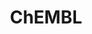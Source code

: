 ---
layout: default
bigquery: https://console.cloud.google.com/bigquery?p=patents-public-data&d=ebi_chembl&page=dataset
citation: '"The ChEMBL database in 2017." Anna Gaulton, Anne Hersey, Michał Nowotka,
  A Patrícia Bento, Jon Chambers, David Mendez, Prudence Mutowo, Francis Atkinson,
  Louisa J Bellis, Elena Cibrián-Uhalte, Mark Davies, Nathan Dedman, Anneli Karlsson,
  María Paula Magariños, John P Overington, George Papadatos, Ines Smit, Andrew R
  Leach Nucleic acids Research (2017) 45 (Database Issue), D945-D954'
contributors: European Bioinformatics Institute
cost: None
description: ChEMBL Data is a manually curated database of small molecules used in
  drug discovery, including information about existing patented drugs.
documentation: 'schema: https://www.ebi.ac.uk/chembl/db_schema


  '
last_edit: 04/12/2022, 16:01:54
location: https://console.cloud.google.com/marketplace/product/google_patents_public_datasets/chembl
maintained_by: EMBL-EBI, an outstation of European Molecular Biology Laboratory
related_publications: '

  ChEMBL: towards direct deposition of bioassay data.


  Mendez D, Gaulton A, Bento AP, Chambers J, De Veij M, Félix E, Magariños MP, Mosquera
  JF, Mutowo P, Nowotka M, Gordillo-Marañón M, Hunter F, Junco L, Mugumbate G, Rodriguez-Lopez
  M, Atkinson F, Bosc N, Radoux CJ, Segura-Cabrera A, Hersey A, Leach AR.


  — Nucleic Acids Res. 2019; 47(D1):D930-D940. doi: 10.1093/nar/gky1075

  '
schema_fields:
- standard_text_value
- domain_description
- l8
- compound_name
- patent_id
- num_alerts
- l6
- mc_organism
- targrel_id
- name
- drug_substance_flag
- short_name
- assay_class_id
- species_group_flag
- uberon_id
- bei
- lle
- activity_id
- l3
- label
- cx_logd
- inorganic_flag
- irac_class_id
- aidx
- prod_pat_id
- metref_id
- level3_description
- warning_description
- molecular_mechanism
- year
- assay_id
- previous_company
- withdrawn_year
- l1
- end_position
- warnref_id
- published_type
- activity_count
- normal_range_min
- cpd_str_alert_id
- l5
- direct_interaction
- withdrawn_flag
- indref_id
- selectivity_comment
- topical
- who_name
- relationship
- parent_molregno
- level3
- molregno
- chebi_par_id
- path
- warning_year
- mc_tax_id
- patent_no
- cx_most_bpka
- relation
- molfile
- component_type
- assay_param_id
- doc_id
- published_value
- assay_cell_type
- frac_code
- creation_date
- disease_efficacy
- curation_comment
- entity_type
- ridx
- efo_term
- therapeutic_flag
- db_source
- authors
- published_relation
- version
- as_id
- active_ingredient
- mc_target_type
- met_comment
- last_active
- ddd_comment
- smid
- type
- level2
- first_in_class
- heavy_atoms
- description
- tid_fixed
- ad_type
- pchembl_value
- full_molformula
- target_desc
- cell_source_organism
- updated_on
- warning_country
- level1
- standard_type
- rtb
- ref_type
- go_id
- job_id
- frac_class_id
- cell_source_tissue
- value
- usan_year
- upper_value
- usan_stem_definition
- assay_type
- tid
- src_compound_id
- usan_stem_id
- normal_range_max
- prediction_method
- alert_name
- abstract
- ingredient
- potential_duplicate
- bto_id
- parent_id
- standard_inchi_key
- compsyn_id
- cx_most_apka
- warning_type
- mc_target_accession
- volume
- std_act_id
- priority
- protein_class_desc
- drug_product_flag
- num_lipinski_ro5_violations
- site_name
- actsm_id
- src_id
- indication_class
- accession
- relationship_desc
- activity_comment
- standard_inchi
- oral
- parenteral
- bao_format
- qed_weighted
- isoform
- relationship_type
- ref_url
- enzyme_name
- start_position
- stem
- level5
- aspect
- warning_id
- l4
- hbd
- bao_id
- targcomp_id
- predbind_id
- definition
- log_id
- pathway_id
- assay_subcellular_fraction
- patent_use_code
- units
- helm_notation
- issue
- mesh_heading
- black_box_warning
- assay_test_type
- idx
- assay_category
- pref_name
- downgraded
- met_conversion
- company
- qudt_units
- aromatic_rings
- title
- protein_class_id
- level2_description
- mol_atc_id
- cell_source_tax_id
- cidx
- class_type
- molecule_type
- nda_type
- alert_set_id
- mw_freebase
- max_phase
- status
- who_extra
- hba
- entity_id
- atc_code
- major_class
- level4
- assay_desc
- site_residues
- mc_target_name
- compound_key
- toid
- sequence_md5sum
- usan_substem
- country
- first_page
- stat
- mw_monoisotopic
- l2
- cell_ontology_id
- standard_units
- prodrug
- pathway_key
- delist_flag
- ddd_admr
- acd_logp
- alert_id
- cell_description
- dosage_form
- product_id
- mechanism_comment
- warning_class
- updated_by
- strength
- ro3_pass
- assay_source
- innovator_company
- cell_name
- assay_strain
- clo_id
- annotation
- first_approval
- ddd_units
- caloha_id
- mecref_id
- confidence_score
- assay_tissue
- mutation
- metabolite_record_id
- component_synonym
- submission_date
- src_description
- structure_type
- psa
- parent_type
- met_id
- l7
- related_tid
- sitecomp_id
- binding_site_comment
- research_stem
- mol_irac_id
- standard_upper_value
- last_page
- cx_logp
- mechanism_of_action
- molsyn_id
- biocomp_id
- doc_type
- route
- chirality
- molecular_species
- hrac_code
- synonyms
- target_mapping
- domain_name
- tax_id
- action_type
- acd_logd
- text_value
- chembl_id
- drug_record_id
- availability_type
- active_molregno
- irac_code
- class_level
- domain_type
- ref_id
- standard_relation
- result_flag
- ddd_id
- db_version
- uo_units
- cell_id
- parameter_type
- ddd_value
- assay_organism
- withdrawn_country
- full_mwt
- component_id
- cellosaurus_id
- comp_go_id
- co_stem_id
- target_type
- parent_go_id
- formulation_id
- canonical_smiles
- standard_flag
- polymer_flag
- mol_frac_id
- standard_value
- comments
- res_stem_id
- source_domain_id
- usan_stem
- comp_class_id
- parameter_value
- domain_id
- mesh_id
- withdrawn_class
- confidence
- protein_class_synonym
- approval_date
- mol_hrac_id
- level4_description
- smarts
- protclasssyn_id
- cl_lincs_id
- subgroup
- num_ro5_violations
- rgid
- site_id
- variant_id
- set_name
- ass_cls_map_id
- record_id
- enzyme_tid
- le
- hrac_class_id
- stem_class
- trade_name
- published_units
- orig_description
- max_phase_for_ind
- journal
- homologue
- compd_id
- sequence
- bao_endpoint
- ap_id
- src_short_name
- hba_lipinski
- src_assay_id
- dosed_ingredient
- mec_id
- oc_id
- level1_description
- syn_type
- alogp
- applicant_full_name
- tbl
- organism
- doi
- hbd_lipinski
- acd_most_bpka
- data_validity_comment
- source
- publication_number
- curated_by
- efo_id
- assay_tax_id
- natural_product
- substrate_record_id
- patent_expire_date
- pubmed_id
- sei
- drugind_id
- withdrawn_reason
- acd_most_apka
- tissue_id
shortname: chembl
tags:
- biotechnology
- health
- chemical
- bioinformatics
- medical
terms_of_use: CC BY-SA 3.0
title: ChEMBL
uuid: e232a192-965c-4ec9-904c-155b6dfe56c5
---